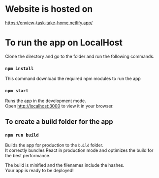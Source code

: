# Website is hosted on
https://enview-task-take-home.netlify.app/

# To run the app on LocalHost 

Clone the directory and go to the folder and run the following commands.

### `npm install`

This command download the required npm modules to run the app

### `npm start`

Runs the app in the development mode.\
Open [http://localhost:3000](http://localhost:3000) to view it in your browser.

## To create a build folder for the app

### `npm run build`

Builds the app for production to the `build` folder.\
It correctly bundles React in production mode and optimizes the build for the best performance.

The build is minified and the filenames include the hashes.\
Your app is ready to be deployed!
